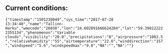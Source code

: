 ## Current conditions: 
 ``` {"timestamp":"1501238049","sys_time":"2017-07-28 13:34:48","name":"Tallinn-Harku","wmocode":"26038","lon":"24.602891666624284","lat":"59.398122222355134","phenomenon":"Variable clouds","visibility":"20.0","precipitations":"0","airpressure":"1002.5","relativehumidity":"55","airtemperature":"22.6","winddirection":"157","windspeed":"5.6","windspeedmax":"9.8","NA":"","NA":""} ```
